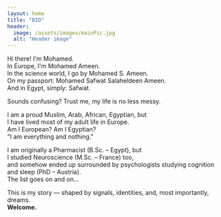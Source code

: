 ```yaml
---
layout: home
title: "BIO"
header:
  image: /assets/images/mainPic.jpg
  alt: "Header image"
---
```


Hi there! I'm Mohamed.  
In Europe, I'm Mohamed Ameen.  
In the science world, I go by Mohamed S. Ameen.  
On my passport: Mohamed Safwat Salaheldeen Ameen.  
And in Egypt, simply: Safwat.  

Sounds confusing? Trust me, my life is no less messy.  

I am a proud Muslim, Arab, African, Egyptian, but  
I have lived most of my adult life in Europe.  
Am I European? Am I Egyptian?  
"I am everything and nothing."  

I am originally a Pharmacist (B.Sc. – Egypt), but  
I studied Neuroscience (M.Sc. – France) too,  
and somehow ended up surrounded by psychologists studying cognition and sleep (PhD – Austria).  
The list goes on and on...  

This is my story — shaped by signals, identities, and, most importantly, dreams.  
**Welcome.**